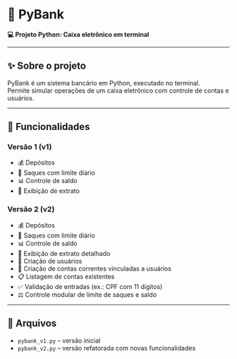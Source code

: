 # 🏦 PyBank

**💻 Projeto Python: Caixa eletrônico em terminal**

---

## ✨ Sobre o projeto
PyBank é um sistema bancário em Python, executado no terminal.  
Permite simular operações de um caixa eletrônico com controle de contas e usuários.

---

## 📝 Funcionalidades

### Versão 1 (v1)
- 💰 Depósitos  
- 🏧 Saques com limite diário  
- 📊 Controle de saldo  
- 📝 Exibição de extrato  


### Versão 2 (v2)
- 💰 Depósitos  
- 🏧 Saques com limite diário  
- 📊 Controle de saldo  
- 📝 Exibição de extrato detalhado  
- 👤 Criação de usuários  
- 🏦 Criação de contas correntes vinculadas a usuários  
- 📋 Listagem de contas existentes  
- ✅ Validação de entradas (ex.: CPF com 11 dígitos)  
- ⚖ Controle modular de limite de saques e saldo  
---

## 📂 Arquivos
- `pybank_v1.py` – versão inicial  
- `pybank_v2.py` – versão refatorada com novas funcionalidades  
